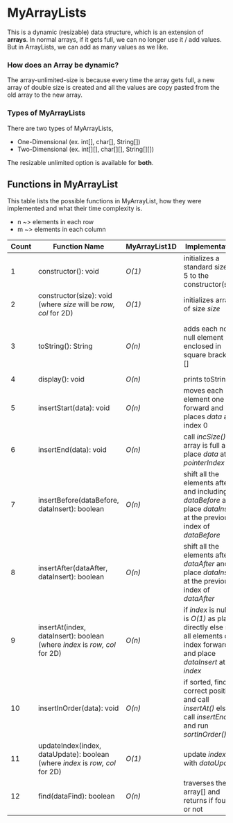 # MyArrayLists
This is a dynamic (resizable) data structure, which is an extension of **arrays**. In normal arrays, if it gets full, we can no longer use it / add values. But in ArrayLists, we can add as many values as we like. 
### How does an Array be dynamic?
The array-unlimited-size is because every time the array gets full, a new array of double size is created and all the values are copy pasted from the old array to the new array. 

### Types of MyArrayLists
There are two types of MyArrayLists,
* One-Dimensional (ex. int[], char[], String[])
* Two-Dimensional (ex. int[][], char[][], String[][])

The resizable unlimited option is available for **both**. 

## Functions in MyArrayList
This table lists the possible functions in MyArrayList, how they were implemented and what their time complexity is. 
* n ~> elements in each row 
* m ~> elements in each column

| Count | Function Name | MyArrayList1D | Implementation | MyArrayList2D | Implementation |
| ----- | ------------- | ------------- | -------------- | ------------- | -------------- |
| 1     | constructor(): void | *O(1)* | initializes a standard size of 5 to the constructor(size) | *O(1)* | initializes a standard size of 5 by 5 to the constructor(row,col) |
| 2     | constructor(size): void (where *size* will be *row, col* for 2D) | *O(1)* | initializes array[] of size *size* | *O(1)* | initializes array[][] of size rows *row* by cols *col* |
| 3     | toString(): String | *O(n)* | adds each non-null element enclosed in square brackets [] | *O(m * n)* | adds all the m*n elements in a tabular form, with row and column numbers for better readability |
| 4     | display(): void | *O(n)* | prints toString() | *O(m * n)* | prints toString() |
| 5     | insertStart(data): void | *O(n)* | moves each element one forward and places *data* at index 0 | *O(m * n)* | moves each element one forward and places *data* at index (0,0) |
| 6     | insertEnd(data): void | *O(n)* | call *incSize()* if array is full and place *data* at _pointerIndex_ | *O(m * n)* | call *incSize()* if array is full and place *data* at _pointerIndex_ |
| 7     | insertBefore(dataBefore, dataInsert): boolean | *O(n)* | shift all the elements after and including *dataBefore* and place *dataInsert* at the previous index of *dataBefore* | *O(m * n)* | shift all the elements after and including *dataBefore* and place *dataInsert* at the previous index of *dataBefore* |
| 8     | insertAfter(dataAfter, dataInsert): boolean | *O(n)* | shift all the elements after *dataAfter* and place *dataInsert* at the previous index of *dataAfter* | *O(m * n)* | shift all the elements after *dataAfter* and place *dataInsert* at the previous index of *dataAfter* |
| 9     | insertAt(index, dataInsert): boolean (where *index* is *row, col* for 2D) | *O(n)* | if *index* is null, it is *O(1)* as placed directly else shift all elements one index forward and place *dataInsert* at *index* | *O(m * n)* | if *index* is null, it is placed directly, else shift all elements one index forward and place *dataInsert* at *index* |
| 10    | insertInOrder(data): void | *O(n)* | if sorted, find correct position and call *insertAt()* else call *insertEnd()* and run *sortInOrder()* | *O(m * n)* | if sorted, find correct position and call *insertAt()*, else call *insertEnd()* and run *sortInOrder()* |
| 11    | updateIndex(index, dataUpdate): boolean (where *index* is *row, col* for 2D) | *O(1)* | update *index* with *dataUpdate* | *O(1)* | update *index* with *dataUpdate* |
| 12    | find(dataFind): boolean | *O(n)* | traverses the array[] and returns if found or not | *O(m * n)* | traverses the array[][] and returns if found or not |

